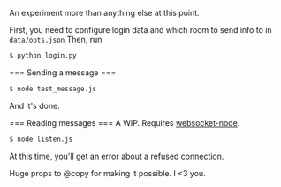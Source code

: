 An experiment more than anything else at this point.

First, you need to configure login data and which room to send info to in `data/opts.json`
Then, run

```sh
$ python login.py
```

=== Sending a message ===

```sh
$ node test_message.js
```

And it's done.

=== Reading messages ===
A WIP. Requires [websocket-node](https://github.com/Worlize/WebSocket-Node).

```sh
$ node listen.js
```

At this time, you'll get an error about a refused connection.

Huge props to @copy for making it possible. I <3 you.
